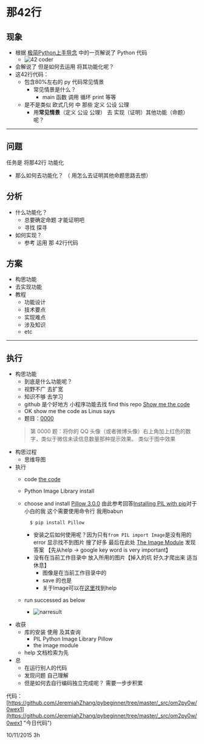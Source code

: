 # 那42行

## 现象 ##

- 根据 [极简Python上手导念](http://wiki.zoomquiet.io/pythonic/MinimalistPyStart) 中的一页解说了 Python 代码
	- ![42 coder](http://wiki.woodpecker.org.cn/moin/ZqQuickIntoPy?action=AttachFile&do=get&target=coffeeghost-q-in-py.png)
- 会解说了 但是如何去运用 将其功能化呢？
- 这42行代码：
	+ 包含80%左右的 py 代码常见情景
		+ 常见情景是什么？
			+ main 函数 调用 循环 print 等等
	+ 是不是类似 欧式几何 中 那些 定义 公设 公理 
		+ 用**常见情景**（定义 公设 公理） 去 实现（证明）其他功能（命题）呢？


----------

## 问题 ##

任务是 将那42行 功能化  

- 那么如何去功能化？ （ 用怎么去证明其他命题思路去想）

## 分析 ##

- 什么功能化？
	+ 总要确定命题 才能证明吧
	+ 寻找 探寻
- 如何实现？
	+ 参考 运用 那 42行代码

## 方案 ##

- 构思功能
- 去实现功能
- 教程
	+ 功能设计
	+ 技术要点
	+ 实现难点
	+ 涉及知识
	+ etc

----------

## 执行  

- 构思功能 
	+ 到底是什么功能呢？
	+ 视野不广 去扩宽
	+ 知识不够 去学习
	+ github 是个好地方 小程序功能去找 find this repo [Show me the code](https://github.com/Show-Me-the-Code/python)
	+ OK show me the code as Linus says
	+ 题目：[0000](https://github.com/JiYouMCC/python-show-me-the-code/tree/master/0000)
	> 第 0000 题：将你的 QQ 头像（或者微博头像）右上角加上红色的数字，类似于微信未读信息数量那种提示效果。 类似于图中效果
- 构思过程
	+ 思维导图
- 执行
	+ code [the code](https://github.com/JiYouMCC/python-show-me-the-code/blob/e0c7c1c37ccba38671078e0b0ff6238992a11499/0000/0000.py)
	+ Python Image Library install
	+ choose and install [Pillow 3.0.0](https://pypi.python.org/pypi/Pillow/2.2.1) 由此参考回答[Installing PIL with pip](http://stackoverflow.com/questions/20060096/installing-pil-with-pip)对于小白的我 这个需要使用命令行 我用babun

			$ pip install Pillow
		+ 安装之后如何使用呢？因为只有`from PIL import Image`是没有用的 error 显示找不到图片 搜了好多 最后在此处 [The Image Module](http://effbot.org/imagingbook/image.htm) 发现答案 【先从help -> google key word is very important】
		+ 没有在当前工作目录中 放入所用的图片【掉入的坑 好久才爬出来 适当休息】
			+ 图像是在当前工作目录中的
			+ save 的也是
			+ 关于Image可以在[这里](http://effbot.org/imagingbook/image.htm)找到help
	+ run successed as below
		+ ![narresult](https://raw.githubusercontent.com/JeremiahZhang/pybeginner/master/_src/om2py0w/0wex1/nar_result.png)
+ 收获
	+ 库的安装 使用 及其查询
		+ PIL Python Image Library Pillow
		+ the image module
	+ help 文档检索为先
+ 总
	+ 在运行别人的代码
	+ 发现问题 自己理解
	+ 但是如何去自行编码独立完成呢？ 需要一步步积累

代码：[https://github.com/JeremiahZhang/pybeginner/tree/master/_src/om2py0w/0wex1](https://github.com/JeremiahZhang/pybeginner/tree/master/_src/om2py0w/0wex1 "今日代码")

10/11/2015 3h